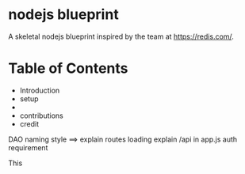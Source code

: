 # nodejs blueprint

A skeletal nodejs blueprint inspired by the team at https://redis.com/. 

# Table of Contents

* Introduction
* setup
* 
* contributions
* credit

DAO naming style ==> 
explain routes loading
explain /api in app.js
auth requirement

This 


